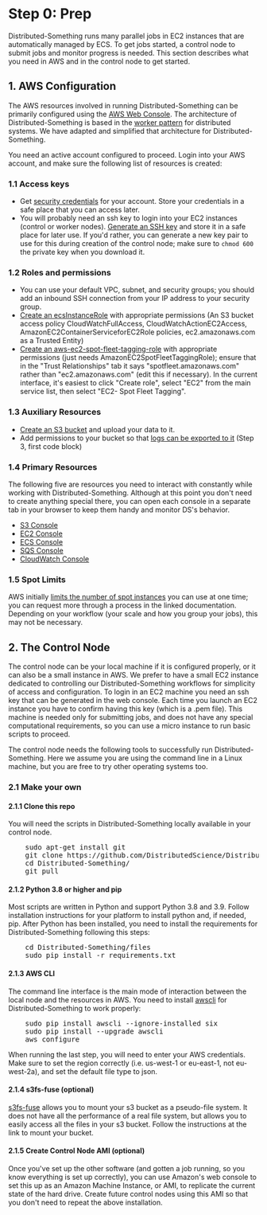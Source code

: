 # Step 0: Prep

Distributed-Something runs many parallel jobs in EC2 instances that are automatically managed by ECS.
To get jobs started, a control node to submit jobs and monitor progress is needed.
This section describes what you need in AWS and in the control node to get started.

## 1. AWS Configuration

The AWS resources involved in running Distributed-Something can be primarily configured using the [AWS Web Console](https://aws.amazon.com/console/).
The architecture of Distributed-Something is based in the [worker pattern](https://aws.amazon.com/blogs/compute/better-together-amazon-ecs-and-aws-lambda/) for distributed systems.
We have adapted and simplified that architecture for Distributed-Something.

You need an active account configured to proceed. Login into your AWS account, and make sure the following list of resources is created:

### 1.1 Access keys
* Get [security credentials](http://docs.aws.amazon.com/IAM/latest/UserGuide/id_credentials_access-keys.html) for your account.
Store your credentials in a safe place that you can access later.
* You will probably need an ssh key to login into your EC2 instances (control or worker nodes).
[Generate an SSH key](http://docs.aws.amazon.com/AWSEC2/latest/UserGuide/ec2-key-pairs.html) and store it in a safe place for later use.
If you'd rather, you can generate a new key pair to use for this during creation of the control node; make sure to `chmod 600` the private key when you download it.

### 1.2 Roles and permissions
* You can use your default VPC, subnet, and security groups; you should add an inbound SSH connection from your IP address to your security group.
* [Create an ecsInstanceRole](http://docs.aws.amazon.com/AmazonECS/latest/developerguide/instance_IAM_role.html) with appropriate permissions (An S3 bucket access policy CloudWatchFullAccess, CloudWatchActionEC2Access, AmazonEC2ContainerServiceforEC2Role policies, ec2.amazonaws.com as a Trusted Entity)
* [Create an aws-ec2-spot-fleet-tagging-role](http://docs.aws.amazon.com/AWSEC2/latest/UserGuide/spot-fleet-requests.html) with appropriate permissions (just needs AmazonEC2SpotFleetTaggingRole); ensure that in the "Trust Relationships" tab it says "spotfleet.amazonaws.com" rather than "ec2.amazonaws.com" (edit this if necessary).
In the current interface, it's easiest to click "Create role", select "EC2" from the main service list, then select "EC2- Spot Fleet Tagging".

### 1.3 Auxiliary Resources
* [Create an S3 bucket](http://docs.aws.amazon.com/AmazonS3/latest/gsg/CreatingABucket.html) and upload your data to it.
* Add permissions to your bucket so that [logs can be exported to it](https://docs.aws.amazon.com/AmazonCloudWatch/latest/logs/S3ExportTasksConsole.html) (Step 3, first code block)

### 1.4 Primary Resources
The following five are resources you need to interact with constantly while working with Distributed-Something.
Although at this point you don't need to create anything special there, you can open each console in a separate tab in your browser to keep them handy and monitor DS's behavior.
* [S3 Console](https://console.aws.amazon.com/s3)
* [EC2 Console](https://console.aws.amazon.com/ec2/)
* [ECS Console](https://console.aws.amazon.com/ecs/)
* [SQS Console](https://console.aws.amazon.com/sqs/)
* [CloudWatch Console](https://console.aws.amazon.com/cloudwatch/)

### 1.5 Spot Limits
AWS initially [limits the number of spot instances](https://docs.aws.amazon.com/AWSEC2/latest/UserGuide/using-spot-limits.html) you can use at one time; you can request more through a process in the linked documentation.
Depending on your workflow (your scale and how you group your jobs), this may not be necessary.

## 2. The Control Node
The control node can be your local machine if it is configured properly, or it can also be a small instance in AWS.
We prefer to have a small EC2 instance dedicated to controlling our Distributed-Something workflows for simplicity of access and configuration.
To login in an EC2 machine you need an ssh key that can be generated in the web console.
Each time you launch an EC2 instance you have to confirm having this key (which is a .pem file).
This machine is needed only for submitting jobs, and does not have any special computational requirements, so you can use a micro instance to run basic scripts to proceed.  

The control node needs the following tools to successfully run Distributed-Something.
Here we assume you are using the command line in a Linux machine, but you are free to try other operating systems too.

### 2.1 Make your own

#### 2.1.1 Clone this repo
You will need the scripts in Distributed-Something locally available in your control node.
<pre>
    sudo apt-get install git
    git clone https://github.com/DistributedScience/Distributed-Something.git
    cd Distributed-Something/
    git pull
</pre>

#### 2.1.2 Python 3.8 or higher and pip
Most scripts are written in Python and support Python 3.8 and 3.9.
Follow installation instructions for your platform to install python and, if needed, pip.
After Python has been installed, you need to install the requirements for Distributed-Something following this steps:

<pre>
    cd Distributed-Something/files
    sudo pip install -r requirements.txt
</pre>

#### 2.1.3 AWS CLI
The command line interface is the main mode of interaction between the local node and the resources in AWS.
You need to install [awscli](http://docs.aws.amazon.com/cli/latest/userguide/installing.html) for Distributed-Something to work properly:

<pre>
    sudo pip install awscli --ignore-installed six
    sudo pip install --upgrade awscli
    aws configure
</pre>

When running the last step, you will need to enter your AWS credentials.  
Make sure to set the region correctly (i.e. us-west-1 or eu-east-1, not eu-west-2a), and set the default file type to json.

#### 2.1.4 s3fs-fuse (optional)
[s3fs-fuse](https://github.com/s3fs-fuse/s3fs-fuse) allows you to mount your s3 bucket as a pseudo-file system.
It does not have all the performance of a real file system, but allows you to easily access all the files in your s3 bucket.
Follow the instructions at the link to mount your bucket.

#### 2.1.5 Create Control Node AMI (optional)
Once you've set up the other software (and gotten a job running, so you know everything is set up correctly), you can use Amazon's web console to set this up as an Amazon Machine Instance, or AMI, to replicate the current state of the hard drive.
Create future control nodes using this AMI so that you don't need to repeat the above installation.
